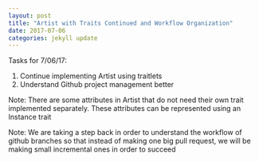 ```yaml
---
layout: post
title: "Artist with Traits Continued and Workflow Organization"
date: 2017-07-06
categories: jekyll update
---
```


Tasks for 7/06/17:
1. Continue implementing Artist using traitlets
2. Understand Github project management better

Note: There are some attributes in Artist that do not need their own
trait implemented separately. These attributes can be represented using an
Instance trait

Note: We are taking a step back in order to understand the workflow of github
branches so that instead of making one big pull request, we will be making small
incremental ones in order to succeed
